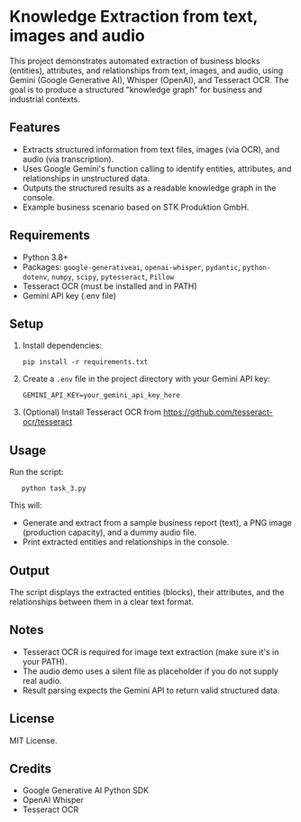 # Knowledge Extraction from text, images and audio

This project demonstrates automated extraction of business blocks (entities), attributes, and relationships from text, images, and audio, using Gemini (Google Generative AI), Whisper (OpenAI), and Tesseract OCR. The goal is to produce a structured "knowledge graph" for business and industrial contexts.

## Features

- Extracts structured information from text files, images (via OCR), and audio (via transcription).
- Uses Google Gemini's function calling to identify entities, attributes, and relationships in unstructured data.
- Outputs the structured results as a readable knowledge graph in the console.
- Example business scenario based on STK Produktion GmbH.

## Requirements

- Python 3.8+
- Packages: `google-generativeai`, `openai-whisper`, `pydantic`, `python-dotenv`, `numpy`, `scipy`, `pytesseract`, `Pillow`
- Tesseract OCR (must be installed and in PATH)
- Gemini API key (.env file)

## Setup

1. Install dependencies:
    ```
    pip install -r requirements.txt
    ```

2. Create a `.env` file in the project directory with your Gemini API key:
    ```
    GEMINI_API_KEY=your_gemini_api_key_here
    ```

3. (Optional) Install Tesseract OCR from https://github.com/tesseract-ocr/tesseract

## Usage

Run the script:
 ```
    python task_3.py
 ```

This will:
- Generate and extract from a sample business report (text), a PNG image (production capacity), and a dummy audio file.
- Print extracted entities and relationships in the console.

## Output

The script displays the extracted entities (blocks), their attributes, and the relationships between them in a clear text format.

## Notes

- Tesseract OCR is required for image text extraction (make sure it's in your PATH).
- The audio demo uses a silent file as placeholder if you do not supply real audio.
- Result parsing expects the Gemini API to return valid structured data.

## License

MIT License.

## Credits

- Google Generative AI Python SDK
- OpenAI Whisper
- Tesseract OCR
